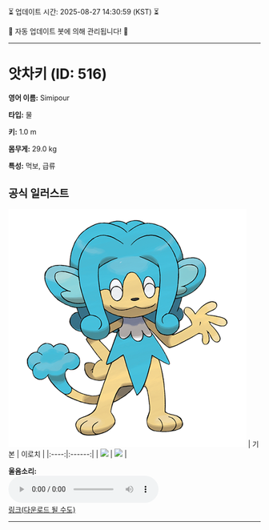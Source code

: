 
⏳ 업데이트 시간: 2025-08-27 14:30:59 (KST) ⏳

🤖 자동 업데이트 봇에 의해 관리됩니다! 🤖

---

# 앗차키 (ID: 516)
**영어 이름:** Simipour

**타입:** 물

**키:** 1.0 m

**몸무게:** 29.0 kg

**특성:** 먹보, 급류

## 공식 일러스트
![](https://raw.githubusercontent.com/PokeAPI/sprites/master/sprites/pokemon/other/official-artwork/516.png)
| 기본 | 이로치 |
|:----:|:------:|
| <img src="http://play.pokemonshowdown.com/sprites/ani/simipour.gif" width="200"> | <img src="http://play.pokemonshowdown.com/sprites/ani-shiny/simipour.gif" width="200"> |

**울음소리:**<br><audio controls src="https://raw.githubusercontent.com/PokeAPI/cries/main/cries/pokemon/latest/516.ogg"></audio><br> [링크(다운로드 될 수도)](https://raw.githubusercontent.com/PokeAPI/cries/main/cries/pokemon/latest/516.ogg)


---
